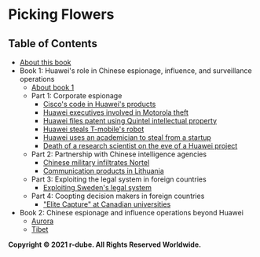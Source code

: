 
# Picking Flowers
## Table of Contents
* [About this book](about.md)
* Book 1: Huawei's role in Chinese espionage, influence, and surveillance operations
  * [About book 1](about-1.md)
  * Part 1: Corporate espionage
    * [Cisco's code in Huawei's products](cisco.md)
    * [Huawei executives involved in Motorola theft](motorola.md)
    * [Huawei files patent using Quintel intellectual property](quintel.md)
    * [Huawei steals T-mobile's robot](tmobile.md)
    * [Huawei uses an academician to steal from a startup](cnex.md)
    * [Death of a research scientist on the eve of a Huawei project](ime.md)
  * Part 2: Partnership with Chinese intelligence agencies
    * [Chinese military infiltrates Nortel](nortel.md)
    * [Communication products in Lithuania](lithuania.md)
  * Part 3: Exploiting the legal system in foreign countries
    * [Exploiting Sweden's legal system](sweden.md)
  * Part 4: Coopting decision makers in foreign countries
    * ["Elite Capture" at Canadian universities](canada-univ.md)
* Book 2: Chinese espionage and influence operations beyond Huawei
  * [Aurora](aurora.md)
  * [Tibet](tibet.md)

**Copyright © 2021 r-dube. All Rights Reserved Worldwide.**